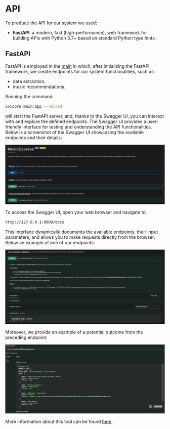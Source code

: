 # API

To produce the API for our system we used:

- **FastAPI**: a modern, fast (high-performance), web framework for building APIs with Python 3.7+ based on standard Python type hints.

## FastAPI

FastAPI is employed in the [main](../main.py) in which, after initializing the FastAPI framework, we create endpoints for our system functionalities, such as:

- data extraction,
- music recommendations.

Running the command:

```bash
uvicorn main:app --reload
```

will start the FastAPI server, and, thanks to the Swagger UI, you can interact with and explore the defined endpoints. The Swagger UI provides a user-friendly interface for testing and understanding the API functionalities. Below is a screenshot of the Swagger UI showcasing the available endpoints and their details:

![plot](/figures/fastapi_swagger.png?raw=true)

To access the Swagger UI, open your web browser and navigate to:

```bash
http://127.0.0.1:8000/docs
```

This interface dynamically documents the available endpoints, their input parameters, and allows you to make requests directly from the browser. Below an example of one of our endpoints:

![plot](/figures/fastapi_swagger_example.png?raw=true)

Moreover, we provide an example of a potential outcome from the preceding endpoint:

![plot](/figures/fastapi_swagger_result_example.png?raw=true)

More information about this tool can be found [here](https://fastapi.tiangolo.com/).
